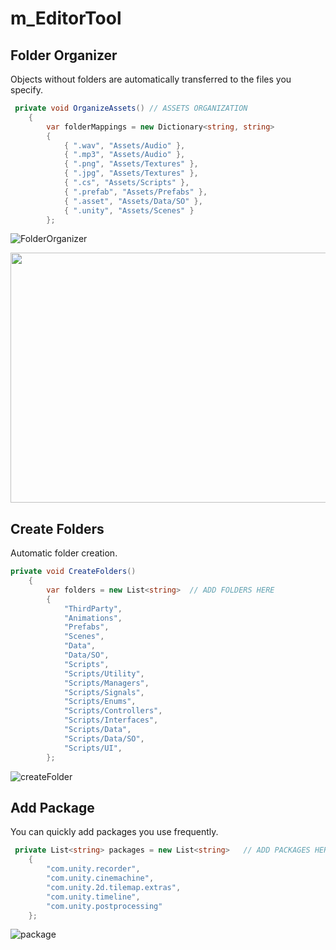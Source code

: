 # m_EditorTool

## Folder Organizer
Objects without folders are automatically transferred to the files you specify.
```C#
 private void OrganizeAssets() // ASSETS ORGANIZATION
    {
        var folderMappings = new Dictionary<string, string>
        {
            { ".wav", "Assets/Audio" },
            { ".mp3", "Assets/Audio" },
            { ".png", "Assets/Textures" },
            { ".jpg", "Assets/Textures" },
            { ".cs", "Assets/Scripts" },
            { ".prefab", "Assets/Prefabs" },
            { ".asset", "Assets/Data/SO" },
            { ".unity", "Assets/Scenes" }
        };
```

![FolderOrganizer](https://github.com/user-attachments/assets/7bf7843b-2fcc-442f-847e-6c8229e5b4ad)

<img src="[FolderOrganizer]" width="600px" height="400px" />

## Create Folders
Automatic folder creation.

```C#
private void CreateFolders()
    {
        var folders = new List<string>  // ADD FOLDERS HERE
        {
            "ThirdParty",
            "Animations",
            "Prefabs",
            "Scenes",
            "Data",
            "Data/SO",
            "Scripts",
            "Scripts/Utility",
            "Scripts/Managers",
            "Scripts/Signals",
            "Scripts/Enums",
            "Scripts/Controllers",
            "Scripts/Interfaces",
            "Scripts/Data",
            "Scripts/Data/SO",
            "Scripts/UI",
        };
```
![createFolder](https://github.com/user-attachments/assets/740d2f9a-ba5f-45dc-b3be-546accbf6fb5)

## Add Package
You can quickly add packages you use frequently.

```C#
 private List<string> packages = new List<string>   // ADD PACKAGES HERE
    {
        "com.unity.recorder",
        "com.unity.cinemachine",
        "com.unity.2d.tilemap.extras",
        "com.unity.timeline",
        "com.unity.postprocessing"
    };

```

![package](https://github.com/user-attachments/assets/f57940e6-f991-490c-8d9c-d6d7ece4de8b)
